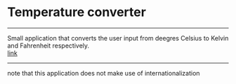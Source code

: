 # Temperature converter

---

Small application that converts the user input from deegres Celsius to Kelvin and Fahrenheit respectively.  
[link](https://eduardonunes5.github.io/PSOFT/)

---

note that this application does not make use of internationalization

